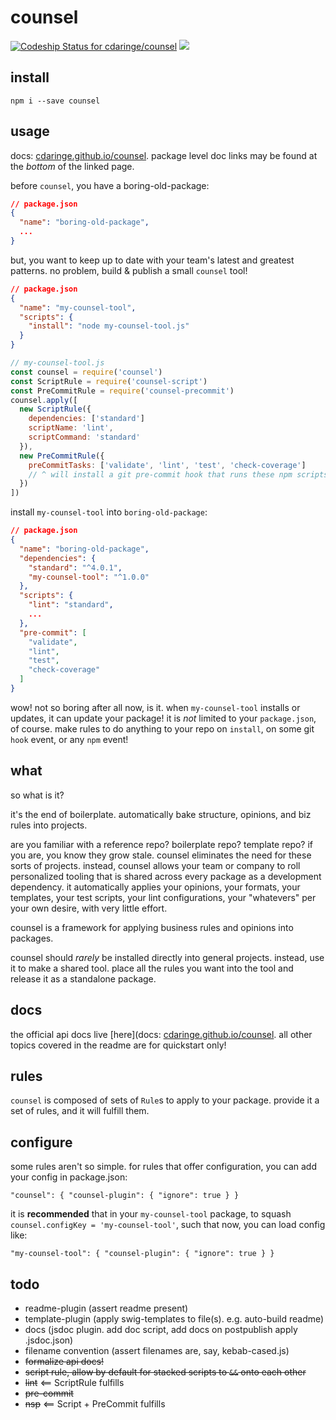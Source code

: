 # counsel

[ ![Codeship Status for cdaringe/counsel](https://app.codeship.com/projects/38b24cc0-684a-0134-dd3d-5ade36a91ecb/status?branch=master)](https://app.codeship.com/projects/176370)
![](https://img.shields.io/badge/standardjs-%E2%9C%93-brightgreen.svg)

## install

`npm i --save counsel`

## usage

docs: [cdaringe.github.io/counsel](https://cdaringe.github.io/counsel/). package level doc links may be found at the _bottom_ of the linked page.

before `counsel`, you have a boring-old-package:

```json
// package.json
{
  "name": "boring-old-package",
  ...
}
```

but, you want to keep up to date with your team's latest and greatest patterns.  no problem, build & publish a small `counsel` tool!

```json
// package.json
{
  "name": "my-counsel-tool",
  "scripts": {
    "install": "node my-counsel-tool.js"
  }
}
```

```js
// my-counsel-tool.js
const counsel = require('counsel')
const ScriptRule = require('counsel-script')
const PreCommitRule = require('counsel-precommit')
counsel.apply([
  new ScriptRule({
    dependencies: ['standard']
    scriptName: 'lint',
    scriptCommand: 'standard'
  }),
  new PreCommitRule({
    preCommitTasks: ['validate', 'lint', 'test', 'check-coverage']
    // ^ will install a git pre-commit hook that runs these npm scripts
  })
])
```

install `my-counsel-tool` into `boring-old-package`:

```json
// package.json
{
  "name": "boring-old-package",
  "dependencies": {
    "standard": "^4.0.1",
    "my-counsel-tool": "^1.0.0"
  },
  "scripts": {
    "lint": "standard",
    ...
  },
  "pre-commit": [
    "validate",
    "lint",
    "test",
    "check-coverage"
  ]
}
```

wow! not so boring after all now, is it.  when `my-counsel-tool` installs or updates, it can update your package!  it is _not_ limited to your `package.json`, of course.  make rules to do anything to your repo on `install`, on some git `hook` event, or any `npm` event!

## what

so what is it?

it's the end of boilerplate. automatically bake structure, opinions, and biz rules into projects.

are you familiar with a reference repo? boilerplate repo?  template repo?  if you are, you know they grow stale.  counsel eliminates the need for these sorts of projects.  instead, counsel allows your team or company to roll personalized tooling that is shared across every package as a development dependency.  it automatically applies your opinions, your formats, your templates, your test scripts, your lint configurations, your "whatevers" per your own desire, with very little effort.

counsel is a framework for applying business rules and opinions into packages.

counsel should _rarely_ be installed directly into general projects.  instead, use it to make a shared tool.  place all the rules you want into the tool and release it as a standalone package.

## docs

the official api docs live [here](docs: [cdaringe.github.io/counsel](https://cdaringe.github.io/counsel/).  all other topics covered in the readme are for quickstart only!

## rules

`counsel` is composed of sets of `Rule`s to apply to your package.  provide it a set of rules, and it will fulfill them.

## configure

some rules aren't so simple.  for rules that offer configuration, you can add your config in package.json:

`"counsel": { "counsel-plugin": { "ignore": true } }`

it is **recommended** that in your `my-counsel-tool` package, to squash `counsel.configKey = 'my-counsel-tool'`, such that now, you can load config like:

`"my-counsel-tool": { "counsel-plugin": { "ignore": true } }`

## todo


- readme-plugin (assert readme present)
- template-plugin (apply swig-templates to file(s). e.g. auto-build readme)
- docs (jsdoc plugin. add doc script, add docs on postpublish apply .jsdoc.json)
- filename convention (assert filenames are, say, kebab-cased.js)
- ~~formalize api docs!~~
- ~~script rule, allow by default for stacked scripts to `&&` onto each other~~
- ~~lint~~ <== ScriptRule fulfills
- ~~pre-commit~~
- ~~nsp~~ <== Script + PreCommit fulfills